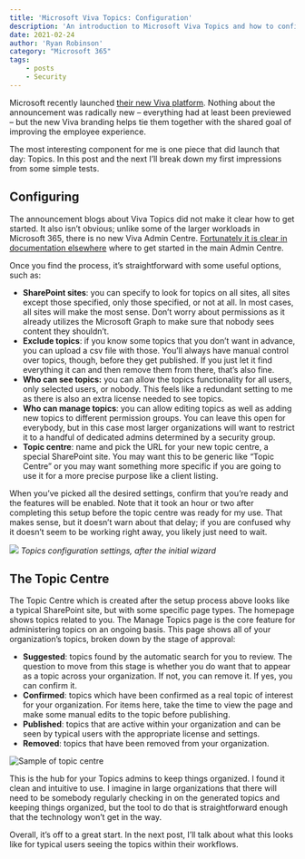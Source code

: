 ```yaml
---
title: 'Microsoft Viva Topics: Configuration'
description: 'An introduction to Microsoft Viva Topics and how to configure it.'
date: 2021-02-24
author: 'Ryan Robinson'
category: "Microsoft 365"
tags:
    - posts
    - Security
---
```


Microsoft recently launched [their new Viva platform](https://www.microsoft.com/en-us/microsoft-viva). Nothing about the announcement was radically new – everything had at least been previewed – but the new Viva branding helps tie them together with the shared goal of improving the employee experience.

The most interesting component for me is one piece that did launch that day: Topics. In this post and the next I’ll break down my first impressions from some simple tests.

## Configuring

The announcement blogs about Viva Topics did not make it clear how to get started. It also isn’t obvious; unlike some of the larger workloads in Microsoft 365, there is no new Viva Admin Centre. [Fortunately it is clear in documentation elsewhere](https://docs.microsoft.com/en-us/microsoft-365/knowledge/set-up-topic-experiences) where to get started in the main Admin Centre.

Once you find the process, it’s straightforward with some useful options, such as:

- **SharePoint sites**: you can specify to look for topics on all sites, all sites except those specified, only those specified, or not at all. In most cases, all sites will make the most sense. Don’t worry about permissions as it already utilizes the Microsoft Graph to make sure that nobody sees content they shouldn’t.
- **Exclude topics**: if you know some topics that you don’t want in advance, you can upload a csv file with those. You’ll always have manual control over topics, though, before they get published. If you just let it find everything it can and then remove them from there, that’s also fine.
- **Who can see topics:** you can allow the topics functionality for all users, only selected users, or nobody. This feels like a redundant setting to me as there is also an extra license needed to see topics.
- **Who can manage topics**: you can allow editing topics as well as adding new topics to different permission groups. You can leave this open for everybody, but in this case most larger organizations will want to restrict it to a handful of dedicated admins determined by a security group.
- **Topic centre**: name and pick the URL for your new topic centre, a special SharePoint site. You may want this to be generic like “Topic Centre” or you may want something more specific if you are going to use it for a more precise purpose like a client listing.

When you’ve picked all the desired settings, confirm that you’re ready and the features will be enabled. Note that it took an hour or two after completing this setup before the topic centre was ready for my use. That makes sense, but it doesn’t warn about that delay; if you are confused why it doesn’t seem to be working right away, you likely just need to wait.

![](/assets/img/2021/02/topics-config-screen.png)
_Topics configuration settings, after the initial wizard_

## The Topic Centre

The Topic Centre which is created after the setup process above looks like a typical SharePoint site, but with some specific page types. The homepage shows topics related to you. The Manage Topics page is the core feature for administering topics on an ongoing basis. This page shows all of your organization’s topics, broken down by the stage of approval:

- **Suggested**: topics found by the automatic search for you to review. The question to move from this stage is whether you do want that to appear as a topic across your organization. If not, you can remove it. If yes, you can confirm it.
- **Confirmed**: topics which have been confirmed as a real topic of interest for your organization. For items here, take the time to view the page and make some manual edits to the topic before publishing.
- **Published**: topics that are active within your organization and can be seen by typical users with the appropriate license and settings.
- **Removed**: topics that have been removed from your organization.

![Sample of topic centre](/assets/img/2021/02/topic-manager.png)

This is the hub for your Topics admins to keep things organized. I found it clean and intuitive to use. I imagine in large organizations that there will need to be somebody regularly checking in on the generated topics and keeping things organized, but the tool to do that is straightforward enough that the technology won’t get in the way.

Overall, it’s off to a great start. In the next post, I’ll talk about what this looks like for typical users seeing the topics within their workflows.
